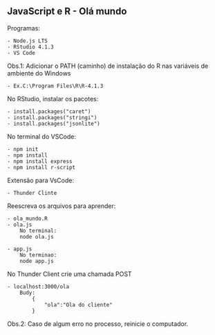 ## JavaScript e R - Olá mundo

Programas:

    - Node.js LTS
    - RStudio 4.1.3
    - VS Code 

Obs.1:
Adicionar o PATH (caminho) de instalação do R nas variáveis de ambiente do Windows

    - Ex.C:\Program Files\R\R-4.1.3

No RStudio, instalar os pacotes:

    - install.packages("caret")
    - install.packages("stringi")
    - install.packages("jsonlite")

No terminal do VSCode:

    - npm init
    - npm install
    - npm install express
    - npm install r-script

Extensão para VsCode:

    - Thunder Clinte

Reescreva os arquivos para aprender:

    - ola_mundo.R 
    - ola.js
        No terminal:
        node ola.js

    - app.js
        No terminao:
        node app.js

No Thunder Client crie uma chamada POST

    - localhost:3000/ola
        Budy:
            {
                "ola":"Ola do cliente"
            }


Obs.2: Caso de algum erro no processo, reinicie o computador.